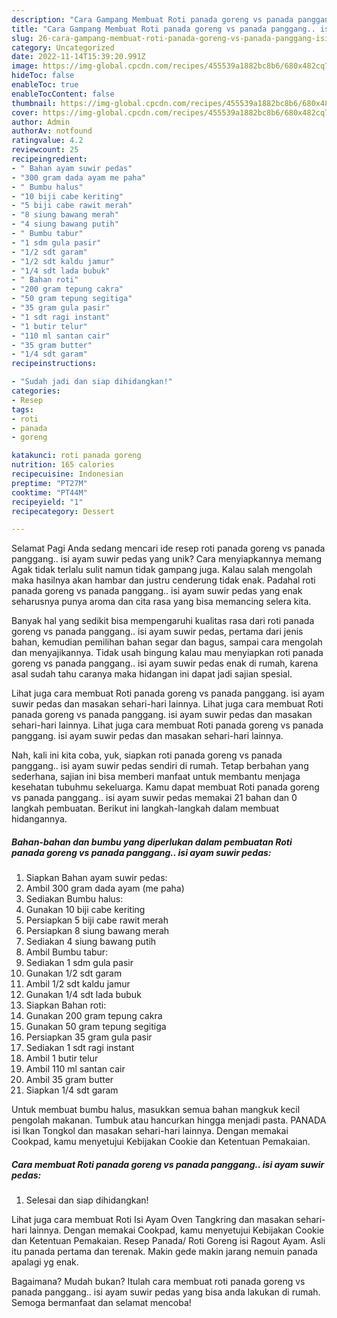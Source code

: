 ```yaml
---
description: "Cara Gampang Membuat Roti panada goreng vs panada panggang.. isi ayam suwir pedas yang Lezat, Lezat"
title: "Cara Gampang Membuat Roti panada goreng vs panada panggang.. isi ayam suwir pedas yang Lezat, Lezat"
slug: 26-cara-gampang-membuat-roti-panada-goreng-vs-panada-panggang-isi-ayam-suwir-pedas-yang-lezat-lezat
category: Uncategorized
date: 2022-11-14T15:39:20.991Z
image: https://img-global.cpcdn.com/recipes/455539a1882bc8b6/680x482cq70/roti-panada-goreng-vs-panada-panggang-isi-ayam-suwir-pedas-foto-resep-utama.jpg
hideToc: false
enableToc: true
enableTocContent: false
thumbnail: https://img-global.cpcdn.com/recipes/455539a1882bc8b6/680x482cq70/roti-panada-goreng-vs-panada-panggang-isi-ayam-suwir-pedas-foto-resep-utama.jpg
cover: https://img-global.cpcdn.com/recipes/455539a1882bc8b6/680x482cq70/roti-panada-goreng-vs-panada-panggang-isi-ayam-suwir-pedas-foto-resep-utama.jpg
author: Admin
authorAv: notfound
ratingvalue: 4.2
reviewcount: 25
recipeingredient:
- " Bahan ayam suwir pedas"
- "300 gram dada ayam me paha"
- " Bumbu halus"
- "10 biji cabe keriting"
- "5 biji cabe rawit merah"
- "8 siung bawang merah"
- "4 siung bawang putih"
- " Bumbu tabur"
- "1 sdm gula pasir"
- "1/2 sdt garam"
- "1/2 sdt kaldu jamur"
- "1/4 sdt lada bubuk"
- " Bahan roti"
- "200 gram tepung cakra"
- "50 gram tepung segitiga"
- "35 gram gula pasir"
- "1 sdt ragi instant"
- "1 butir telur"
- "110 ml santan cair"
- "35 gram butter"
- "1/4 sdt garam"
recipeinstructions:

- "Sudah jadi dan siap dihidangkan!"
categories:
- Resep
tags:
- roti
- panada
- goreng

katakunci: roti panada goreng 
nutrition: 165 calories
recipecuisine: Indonesian
preptime: "PT27M"
cooktime: "PT44M"
recipeyield: "1"
recipecategory: Dessert

---
```



Selamat Pagi Anda sedang mencari ide resep roti panada goreng vs panada panggang.. isi ayam suwir pedas yang unik? Cara menyiapkannya memang Agak tidak terlalu sulit namun tidak gampang juga. Kalau salah mengolah maka hasilnya akan hambar dan justru cenderung tidak enak. Padahal roti panada goreng vs panada panggang.. isi ayam suwir pedas yang enak seharusnya punya aroma dan cita rasa yang bisa memancing selera kita.


Banyak hal yang sedikit bisa mempengaruhi kualitas rasa dari roti panada goreng vs panada panggang.. isi ayam suwir pedas, pertama dari jenis bahan, kemudian pemilihan bahan segar dan bagus, sampai cara mengolah dan menyajikannya. Tidak usah bingung kalau mau menyiapkan roti panada goreng vs panada panggang.. isi ayam suwir pedas enak di rumah, karena asal sudah tahu caranya maka hidangan ini dapat jadi sajian spesial.

Lihat juga cara membuat Roti panada goreng vs panada panggang. isi ayam suwir pedas dan masakan sehari-hari lainnya. Lihat juga cara membuat Roti panada goreng vs panada panggang. isi ayam suwir pedas dan masakan sehari-hari lainnya. Lihat juga cara membuat Roti panada goreng vs panada panggang. isi ayam suwir pedas dan masakan sehari-hari lainnya.


Nah, kali ini kita coba, yuk, siapkan roti panada goreng vs panada panggang.. isi ayam suwir pedas sendiri di rumah. Tetap berbahan yang sederhana, sajian ini bisa memberi manfaat untuk membantu menjaga kesehatan tubuhmu sekeluarga. Kamu dapat membuat Roti panada goreng vs panada panggang.. isi ayam suwir pedas memakai 21 bahan dan 0 langkah pembuatan. Berikut ini langkah-langkah dalam membuat hidangannya.

<!--inarticleads1-->

##### Bahan-bahan dan bumbu yang diperlukan dalam pembuatan Roti panada goreng vs panada panggang.. isi ayam suwir pedas:

1. Siapkan  Bahan ayam suwir pedas:
1. Ambil 300 gram dada ayam (me paha)
1. Sediakan  Bumbu halus:
1. Gunakan 10 biji cabe keriting
1. Persiapkan 5 biji cabe rawit merah
1. Persiapkan 8 siung bawang merah
1. Sediakan 4 siung bawang putih
1. Ambil  Bumbu tabur:
1. Sediakan 1 sdm gula pasir
1. Gunakan 1/2 sdt garam
1. Ambil 1/2 sdt kaldu jamur
1. Gunakan 1/4 sdt lada bubuk
1. Siapkan  Bahan roti:
1. Gunakan 200 gram tepung cakra
1. Gunakan 50 gram tepung segitiga
1. Persiapkan 35 gram gula pasir
1. Sediakan 1 sdt ragi instant
1. Ambil 1 butir telur
1. Ambil 110 ml santan cair
1. Ambil 35 gram butter
1. Siapkan 1/4 sdt garam


Untuk membuat bumbu halus, masukkan semua bahan mangkuk kecil pengolah makanan. Tumbuk atau hancurkan hingga menjadi pasta. PANADA isi Ikan Tongkol dan masakan sehari-hari lainnya. Dengan memakai Cookpad, kamu menyetujui Kebijakan Cookie dan Ketentuan Pemakaian. 

<!--inarticleads2-->

##### Cara membuat Roti panada goreng vs panada panggang.. isi ayam suwir pedas:


1. Selesai dan siap dihidangkan!

Lihat juga cara membuat Roti Isi Ayam Oven Tangkring dan masakan sehari-hari lainnya. Dengan memakai Cookpad, kamu menyetujui Kebijakan Cookie dan Ketentuan Pemakaian. Resep Panada/ Roti Goreng isi Ragout Ayam. Asli itu panada pertama dan terenak. Makin gede makin jarang nemuin panada apalagi yg enak. 

Bagaimana? Mudah bukan? Itulah cara membuat roti panada goreng vs panada panggang.. isi ayam suwir pedas yang bisa anda lakukan di rumah. Semoga bermanfaat dan selamat mencoba!
